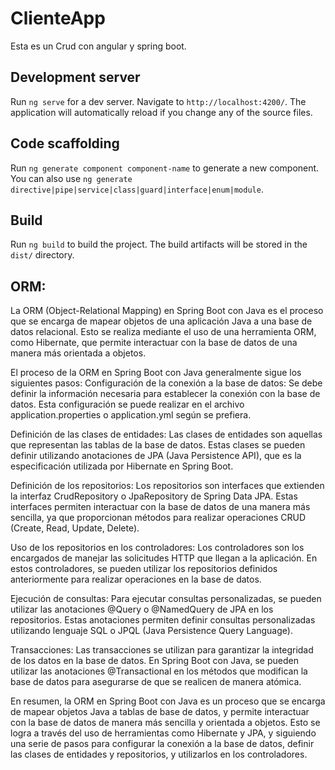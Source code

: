 # ClienteApp

Esta es un Crud con angular y spring boot. 

## Development server

Run `ng serve` for a dev server. Navigate to `http://localhost:4200/`. The application will automatically reload if you change any of the source files.

## Code scaffolding

Run `ng generate component component-name` to generate a new component. You can also use `ng generate directive|pipe|service|class|guard|interface|enum|module`.

## Build

Run `ng build` to build the project. The build artifacts will be stored in the `dist/` directory.


## ORM: 
La ORM (Object-Relational Mapping) en Spring Boot con Java es el proceso que se encarga de mapear objetos de una aplicación Java a una base de datos relacional. Esto se realiza mediante el uso de una herramienta ORM, como Hibernate, que permite interactuar con la base de datos de una manera más orientada a objetos.

El proceso de la ORM en Spring Boot con Java generalmente sigue los siguientes pasos:
Configuración de la conexión a la base de datos: Se debe definir la información necesaria para establecer la conexión con la base de datos. Esta configuración se puede realizar en el archivo application.properties o application.yml según se prefiera.

Definición de las clases de entidades: Las clases de entidades son aquellas que representan las tablas de la base de datos. Estas clases se pueden definir utilizando anotaciones de JPA (Java Persistence API), que es la especificación utilizada por Hibernate en Spring Boot.

Definición de los repositorios: Los repositorios son interfaces que extienden la interfaz CrudRepository o JpaRepository de Spring Data JPA. Estas interfaces permiten interactuar con la base de datos de una manera más sencilla, ya que proporcionan métodos para realizar operaciones CRUD (Create, Read, Update, Delete).

Uso de los repositorios en los controladores: Los controladores son los encargados de manejar las solicitudes HTTP que llegan a la aplicación. En estos controladores, se pueden utilizar los repositorios definidos anteriormente para realizar operaciones en la base de datos.

Ejecución de consultas: Para ejecutar consultas personalizadas, se pueden utilizar las anotaciones @Query o @NamedQuery de JPA en los repositorios. Estas anotaciones permiten definir consultas personalizadas utilizando lenguaje SQL o JPQL (Java Persistence Query Language).

Transacciones: Las transacciones se utilizan para garantizar la integridad de los datos en la base de datos. En Spring Boot con Java, se pueden utilizar las anotaciones @Transactional en los métodos que modifican la base de datos para asegurarse de que se realicen de manera atómica.

En resumen, la ORM en Spring Boot con Java es un proceso que se encarga de mapear objetos Java a tablas de base de datos, y permite interactuar con la base de datos de manera más sencilla y orientada a objetos. Esto se logra a través del uso de herramientas como Hibernate y JPA, y siguiendo una serie de pasos para configurar la conexión a la base de datos, definir las clases de entidades y repositorios, y utilizarlos en los controladores.

